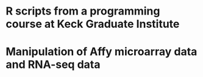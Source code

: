 # R scripts from a programming course at Keck Graduate Institute
# Manipulation of Affy microarray data and RNA-seq data

